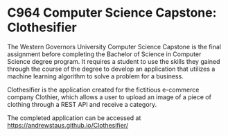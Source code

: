 # C964 Computer Science Capstone: Clothesifier
The Western Governors University Computer Science Capstone is the final assignment before completing the Bachelor of Science in Computer Science degree program.   It requires a student to use the skills they gained through the course of the degree to develop an application that utilizes a machine learning algorithm to solve a problem for a business.

Clothesifier is the application created for the fictitious e-commerce company Clothier, which allows a user to upload an image of a piece of clothing through a REST API and receive a category.

The completed application can be accessed at https://andrewstaus.github.io/Clothesifier/

